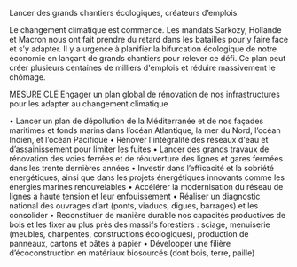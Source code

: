 Lancer des grands chantiers écologiques, créateurs d’emplois

Le changement climatique est commencé. Les mandats Sarkozy, Hollande et Macron nous ont fait prendre du retard dans les batailles pour y faire face et s’y adapter. Il y a urgence à planifier la bifurcation écologique de notre économie en lançant de grands chantiers pour relever ce défi. Ce plan peut créer plusieurs centaines de milliers d'emplois et réduire massivement le chômage.

MESURE CLÉ
Engager un plan global de rénovation de nos infrastructures pour les adapter au changement climatique

• Lancer un plan de dépollution de la Méditerranée et de nos façades maritimes et fonds marins dans l’océan Atlantique, la mer du Nord, l’océan Indien, et l’océan Pacifique
• Rénover l'intégralité des réseaux d'eau et d’assainissement pour limiter les fuites
• Lancer des grands travaux de rénovation des voies ferrées et de réouverture des lignes et gares fermées dans les trente dernières années
• Investir dans l’efficacité et la sobriété énergétiques, ainsi que dans les projets énergétiques innovants comme les énergies marines renouvelables
• Accélérer la modernisation du réseau de lignes à haute tension et leur enfouissement
• Réaliser un diagnostic national des ouvrages d’art (ponts, viaducs, digues, barrages) et les consolider
• Reconstituer de manière durable nos capacités productives de bois et les fixer au plus près des massifs forestiers : sciage, menuiserie (meubles, charpentes, constructions écologiques), production de panneaux, cartons et pâtes à papier
• Développer une filière d’écoconstruction en matériaux biosourcés (dont bois, terre, paille)